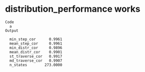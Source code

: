 # distribution_performance works

    Code
      a
    Output
                              
      min_step_cor      0.9961
      mean_step_cor     0.9961
      min_distr_cor     0.9896
      mean_distr_cor    0.9901
      st_traverse_cor   0.9917
      md_traverse_cor   0.9907
      n_states        273.0000

